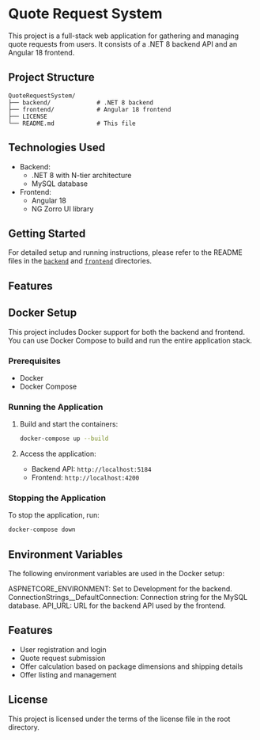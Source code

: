 # Quote Request System

This project is a full-stack web application for gathering and managing quote requests from users. It consists of a .NET 8 backend API and an Angular 18 frontend.

## Project Structure

```
QuoteRequestSystem/
├── backend/             # .NET 8 backend
├── frontend/            # Angular 18 frontend
├── LICENSE
└── README.md            # This file
```

## Technologies Used

- Backend:
    - .NET 8 with N-tier architecture
    - MySQL database
- Frontend:
    - Angular 18
    - NG Zorro UI library

## Getting Started

For detailed setup and running instructions, please refer to the README files in the [`backend`](command:_github.copilot.openRelativePath?%5B%7B%22scheme%22%3A%22file%22%2C%22authority%22%3A%22%22%2C%22path%22%3A%22%2FUsers%2Falptalhayazar%2FRiderProjects%2FQuoteRequestSystem%2Fbackend%22%2C%22query%22%3A%22%22%2C%22fragment%22%3A%22%22%7D%5D "/Users/alptalhayazar/RiderProjects/QuoteRequestSystem/backend") and [`frontend`](command:_github.copilot.openRelativePath?%5B%7B%22scheme%22%3A%22file%22%2C%22authority%22%3A%22%22%2C%22path%22%3A%22%2FUsers%2Falptalhayazar%2FRiderProjects%2FQuoteRequestSystem%2Ffrontend%22%2C%22query%22%3A%22%22%2C%22fragment%22%3A%22%22%7D%5D "/Users/alptalhayazar/RiderProjects/QuoteRequestSystem/frontend") directories.

## Features

## Docker Setup

This project includes Docker support for both the backend and frontend. You can use Docker Compose to build and run the entire application stack.

### Prerequisites

- Docker
- Docker Compose

### Running the Application

1. Build and start the containers:

    ```sh
    docker-compose up --build
    ```

2. Access the application:
    - Backend API: `http://localhost:5184`
    - Frontend: `http://localhost:4200`

### Stopping the Application

To stop the application, run:

```sh
docker-compose down
```

## Environment Variables
The following environment variables are used in the Docker setup:

ASPNETCORE_ENVIRONMENT: Set to Development for the backend.
ConnectionStrings__DefaultConnection: Connection string for the MySQL database.
API_URL: URL for the backend API used by the frontend.

## Features

- User registration and login
- Quote request submission
- Offer calculation based on package dimensions and shipping details
- Offer listing and management

## License

This project is licensed under the terms of the license file in the root directory.